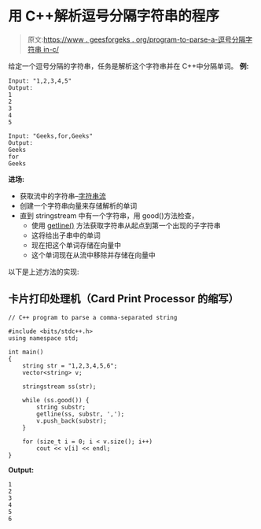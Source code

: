# 用 C++解析逗号分隔字符串的程序

> 原文:[https://www . geesforgeks . org/program-to-parse-a-逗号分隔字符串 in-c/](https://www.geeksforgeeks.org/program-to-parse-a-comma-separated-string-in-c/)

给定一个逗号分隔的字符串，任务是解析这个字符串并在 C++中分隔单词。
**例:**

```
Input: "1,2,3,4,5"
Output: 
1
2
3
4
5

Input: "Geeks,for,Geeks"
Output: 
Geeks
for
Geeks

```

**进场:**

*   获取流中的字符串–[字符串流](https://www.geeksforgeeks.org/stringstream-c-applications/)
*   创建一个字符串向量来存储解析的单词
*   直到 stringstream 中有一个字符串，用 good()方法检查，
    *   使用 [getline()](https://www.geeksforgeeks.org/getline-string-c/) 方法获取字符串从起点到第一个出现的子字符串
    *   这将给出子串中的单词
    *   现在把这个单词存储在向量中
    *   这个单词现在从流中移除并存储在向量中

以下是上述方法的实现:

## 卡片打印处理机（Card Print Processor 的缩写）

```
// C++ program to parse a comma-separated string

#include <bits/stdc++.h>
using namespace std;

int main()
{
    string str = "1,2,3,4,5,6";
    vector<string> v;

    stringstream ss(str);

    while (ss.good()) {
        string substr;
        getline(ss, substr, ',');
        v.push_back(substr);
    }

    for (size_t i = 0; i < v.size(); i++)
        cout << v[i] << endl;
}
```

**Output:** 

```
1
2
3
4
5
6

```